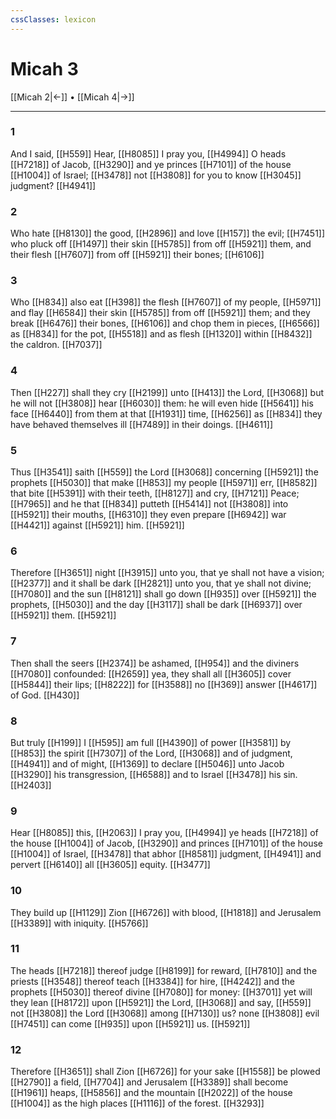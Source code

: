 ```yaml
---
cssClasses: lexicon
---
```

# Micah 3

[[Micah 2|←]] • [[Micah 4|→]]

---

### 1
And I said, [[H559]] Hear, [[H8085]] I pray you, [[H4994]] O heads [[H7218]] of Jacob, [[H3290]] and ye princes [[H7101]] of the house [[H1004]] of Israel; [[H3478]] not [[H3808]] for you to know [[H3045]] judgment? [[H4941]]

### 2
Who hate [[H8130]] the good, [[H2896]] and love [[H157]] the evil; [[H7451]] who pluck off [[H1497]] their skin [[H5785]] from off [[H5921]] them, and their flesh [[H7607]] from off [[H5921]] their bones; [[H6106]]

### 3
Who [[H834]] also eat [[H398]] the flesh [[H7607]] of my people, [[H5971]] and flay [[H6584]] their skin [[H5785]] from off [[H5921]] them; and they break [[H6476]] their bones, [[H6106]] and chop them in pieces, [[H6566]] as [[H834]] for the pot, [[H5518]] and as flesh [[H1320]] within [[H8432]] the caldron. [[H7037]]

### 4
Then [[H227]] shall they cry [[H2199]] unto [[H413]] the Lord, [[H3068]] but he will not [[H3808]] hear [[H6030]] them: he will even hide [[H5641]] his face [[H6440]] from them at that [[H1931]] time, [[H6256]] as [[H834]] they have behaved themselves ill [[H7489]] in their doings. [[H4611]]

### 5
Thus [[H3541]] saith [[H559]] the Lord [[H3068]] concerning [[H5921]] the prophets [[H5030]]  that make [[H853]] my people [[H5971]] err, [[H8582]] that bite [[H5391]] with their teeth, [[H8127]] and cry, [[H7121]] Peace; [[H7965]] and he that [[H834]] putteth [[H5414]] not [[H3808]] into [[H5921]] their mouths, [[H6310]] they even prepare [[H6942]] war [[H4421]] against [[H5921]] him. [[H5921]]

### 6
Therefore [[H3651]] night [[H3915]] unto you, that ye shall not have a vision; [[H2377]] and it shall be dark [[H2821]] unto you, that ye shall not divine; [[H7080]] and the sun [[H8121]] shall go down [[H935]] over [[H5921]] the prophets, [[H5030]] and the day [[H3117]] shall be dark [[H6937]] over [[H5921]] them. [[H5921]]

### 7
Then shall the seers [[H2374]] be ashamed, [[H954]] and the diviners [[H7080]] confounded: [[H2659]] yea, they shall all [[H3605]] cover [[H5844]] their lips; [[H8222]] for [[H3588]] no [[H369]] answer [[H4617]] of God. [[H430]]

### 8
But truly [[H199]] I [[H595]] am full [[H4390]] of power [[H3581]] by [[H853]] the spirit [[H7307]] of the Lord, [[H3068]] and of judgment, [[H4941]] and of might, [[H1369]] to declare [[H5046]] unto Jacob [[H3290]] his transgression, [[H6588]] and to Israel [[H3478]] his sin. [[H2403]]

### 9
Hear [[H8085]] this, [[H2063]] I pray you, [[H4994]] ye heads [[H7218]] of the house [[H1004]] of Jacob, [[H3290]] and princes [[H7101]] of the house [[H1004]] of Israel, [[H3478]] that abhor [[H8581]] judgment, [[H4941]] and pervert [[H6140]] all [[H3605]] equity. [[H3477]]

### 10
They build up [[H1129]] Zion [[H6726]] with blood, [[H1818]] and Jerusalem [[H3389]] with iniquity. [[H5766]]

### 11
The heads [[H7218]] thereof judge [[H8199]] for reward, [[H7810]] and the priests [[H3548]] thereof teach [[H3384]] for hire, [[H4242]] and the prophets [[H5030]] thereof divine [[H7080]] for money: [[H3701]] yet will they lean [[H8172]] upon [[H5921]] the Lord, [[H3068]] and say, [[H559]] not [[H3808]] the Lord [[H3068]] among [[H7130]] us? none [[H3808]] evil [[H7451]] can come [[H935]] upon [[H5921]] us. [[H5921]]

### 12
Therefore [[H3651]] shall Zion [[H6726]] for your sake [[H1558]] be plowed [[H2790]] a field, [[H7704]] and Jerusalem [[H3389]] shall become [[H1961]] heaps, [[H5856]] and the mountain [[H2022]] of the house [[H1004]] as the high places [[H1116]] of the forest. [[H3293]]